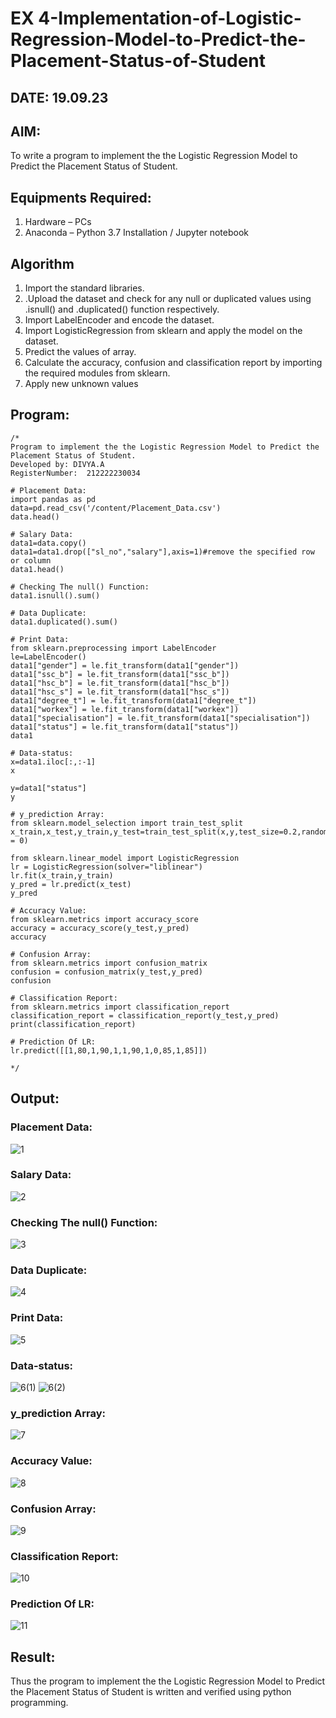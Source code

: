 # EX 4-Implementation-of-Logistic-Regression-Model-to-Predict-the-Placement-Status-of-Student
## DATE: 19.09.23
## AIM:
To write a program to implement the the Logistic Regression Model to Predict the Placement Status of Student.

## Equipments Required:
1. Hardware – PCs
2. Anaconda – Python 3.7 Installation / Jupyter notebook

## Algorithm
1. Import the standard libraries.
2. .Upload the dataset and check for any null or duplicated values using .isnull() and .duplicated() function respectively.
3. Import LabelEncoder and encode the dataset.
4. Import LogisticRegression from sklearn and apply the model on the dataset.
5. Predict the values of array.
6. Calculate the accuracy, confusion and classification report by importing the required modules from sklearn.
7. Apply new unknown values

## Program:
```
/*
Program to implement the the Logistic Regression Model to Predict the Placement Status of Student.
Developed by: DIVYA.A
RegisterNumber:  212222230034

# Placement Data:
import pandas as pd
data=pd.read_csv('/content/Placement_Data.csv')
data.head()

# Salary Data:
data1=data.copy()
data1=data1.drop(["sl_no","salary"],axis=1)#remove the specified row or column
data1.head()

# Checking The null() Function:
data1.isnull().sum()

# Data Duplicate:
data1.duplicated().sum()

# Print Data:
from sklearn.preprocessing import LabelEncoder
le=LabelEncoder()
data1["gender"] = le.fit_transform(data1["gender"])
data1["ssc_b"] = le.fit_transform(data1["ssc_b"])
data1["hsc_b"] = le.fit_transform(data1["hsc_b"])
data1["hsc_s"] = le.fit_transform(data1["hsc_s"])
data1["degree_t"] = le.fit_transform(data1["degree_t"])
data1["workex"] = le.fit_transform(data1["workex"])
data1["specialisation"] = le.fit_transform(data1["specialisation"])
data1["status"] = le.fit_transform(data1["status"])
data1

# Data-status:
x=data1.iloc[:,:-1]
x

y=data1["status"]
y

# y_prediction Array:
from sklearn.model_selection import train_test_split
x_train,x_test,y_train,y_test=train_test_split(x,y,test_size=0.2,random_state = 0)

from sklearn.linear_model import LogisticRegression
lr = LogisticRegression(solver="liblinear")
lr.fit(x_train,y_train)
y_pred = lr.predict(x_test)
y_pred

# Accuracy Value:
from sklearn.metrics import accuracy_score
accuracy = accuracy_score(y_test,y_pred)
accuracy

# Confusion Array:
from sklearn.metrics import confusion_matrix
confusion = confusion_matrix(y_test,y_pred)
confusion

# Classification Report:
from sklearn.metrics import classification_report
classification_report = classification_report(y_test,y_pred)
print(classification_report)

# Prediction Of LR:
lr.predict([[1,80,1,90,1,1,90,1,0,85,1,85]])

*/
```

## Output: 
### Placement Data:
![1](https://github.com/Divya110205/Implementation-of-Logistic-Regression-Model-to-Predict-the-Placement-Status-of-Student/assets/119404855/1581e3a6-91fc-485d-ad2c-7db31dea3911)

### Salary Data:
![2](https://github.com/Divya110205/Implementation-of-Logistic-Regression-Model-to-Predict-the-Placement-Status-of-Student/assets/119404855/cecca214-d654-4f2e-a961-68ec8fbd4f78)

### Checking The null() Function:
![3](https://github.com/Divya110205/Implementation-of-Logistic-Regression-Model-to-Predict-the-Placement-Status-of-Student/assets/119404855/3c44aff4-1a5b-4c93-bc78-345b16407d5a)

### Data Duplicate:
![4](https://github.com/Divya110205/Implementation-of-Logistic-Regression-Model-to-Predict-the-Placement-Status-of-Student/assets/119404855/ade45585-91bf-4e3f-bc8e-02f8d97aa786)

### Print Data:
![5](https://github.com/Divya110205/Implementation-of-Logistic-Regression-Model-to-Predict-the-Placement-Status-of-Student/assets/119404855/cc8a00dd-74be-494b-8581-203cf2a01b1f)

### Data-status:
![6(1)](https://github.com/Divya110205/Implementation-of-Logistic-Regression-Model-to-Predict-the-Placement-Status-of-Student/assets/119404855/5c8af787-a5c7-423e-8230-2ded03ec5a70)
![6(2)](https://github.com/Divya110205/Implementation-of-Logistic-Regression-Model-to-Predict-the-Placement-Status-of-Student/assets/119404855/6709c0e8-a370-42c0-bb8a-47d7d9097305)

### y_prediction Array:
![7](https://github.com/Divya110205/Implementation-of-Logistic-Regression-Model-to-Predict-the-Placement-Status-of-Student/assets/119404855/a4e07ef5-9848-4e81-83f3-f587f11d0087)

### Accuracy Value:
![8](https://github.com/Divya110205/Implementation-of-Logistic-Regression-Model-to-Predict-the-Placement-Status-of-Student/assets/119404855/68a64017-db66-4f34-91bb-5397ef44e889)

### Confusion Array:
![9](https://github.com/Divya110205/Implementation-of-Logistic-Regression-Model-to-Predict-the-Placement-Status-of-Student/assets/119404855/39104fc5-8391-4498-b2d8-1289a474534b)

### Classification Report:
![10](https://github.com/Divya110205/Implementation-of-Logistic-Regression-Model-to-Predict-the-Placement-Status-of-Student/assets/119404855/8f467b39-3edf-4811-bbc6-5000334f0284)

### Prediction Of LR:
![11](https://github.com/Divya110205/Implementation-of-Logistic-Regression-Model-to-Predict-the-Placement-Status-of-Student/assets/119404855/f45c80d8-a4f5-4a40-9e97-d51fd2d2eda9)

## Result:
Thus the program to implement the the Logistic Regression Model to Predict the Placement Status of Student is written and verified using python programming.
